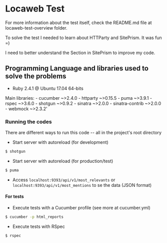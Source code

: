 # Locaweb Test

For more information about the test itself, check the README.md file at locaweb-test-overview folder.

To solve the test I needed to learn about HTTParty and SitePrism. It was fun =)

I need to better understand the Section in SitePrism to improve my code.

## Programming Language and libraries used to solve the problems

  - Ruby 2.4.1 @ Ubuntu 17.04 64-bits

Main libraries:
    - cucumber        ~>2.4.0
    - httparty        ~>0.15.5
    - puma            ~>3.9.1
    - rspec           ~>3.6.0
    - shotgun         ~>0.9.2
    - sinatra         ~>2.0.0
    - sinatra-contrib ~>2.0.0
    - webmock         ~>2.3.2'

### Running the codes
There are different ways to run this code -- all in the project's root directory

- Start server with autoreload (for development)
```sh
$ shotgun
```

- Start server with autoreload (for production/test)
```sh
$ puma
```

- Access ```localhost:9393/api/v1/most_relevants``` or ```localhost:9393/api/v1/most_mentions``` to se the data (JSON format)

#### For tests

- Execute tests with a Cucumber profile (see more at cucumber.yml)

```sh
$ cucumber -p html_reports
```

- Execute tests with RSpec

```sh
$ rspec
```
